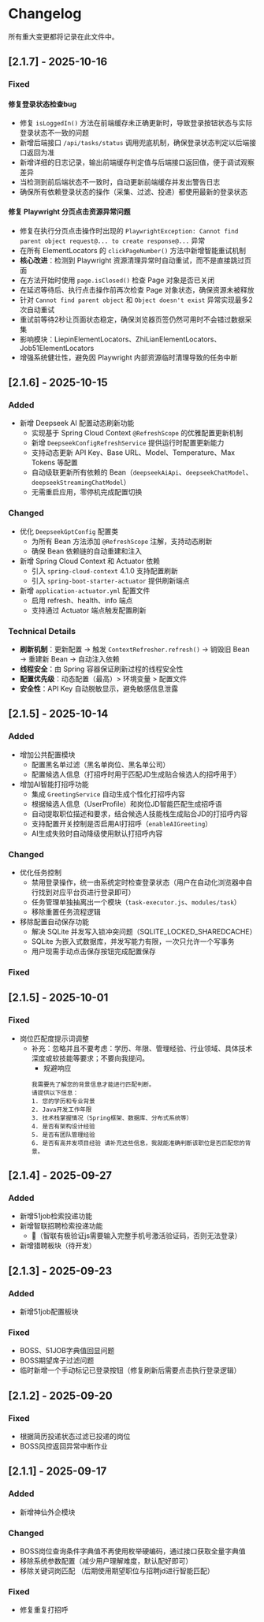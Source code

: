 # Changelog
所有重大变更都将记录在此文件中。

## [2.1.7] - 2025-10-16

### Fixed
#### 修复登录状态检查bug
  - 修复 `isLoggedIn()` 方法在前端缓存未正确更新时，导致登录按钮状态与实际登录状态不一致的问题
  - 新增后端接口 `/api/tasks/status` 调用兜底机制，确保登录状态判定以后端接口返回为准
  - 新增详细的日志记录，输出前端缓存判定值与后端接口返回值，便于调试观察差异
  - 当检测到前后端状态不一致时，自动更新前端缓存并发出警告日志
  - 确保所有依赖登录状态的操作（采集、过滤、投递）都使用最新的登录状态
#### 修复 Playwright 分页点击资源异常问题
  - 修复在执行分页点击操作时出现的 `PlaywrightException: Cannot find parent object request@... to create response@...` 异常
  - 在所有 ElementLocators 的 `clickPageNumber()` 方法中新增智能重试机制
  - **核心改进**：检测到 Playwright 资源清理异常时自动重试，而不是直接跳过页面
  - 在方法开始时使用 `page.isClosed()` 检查 Page 对象是否已关闭
  - 在延迟等待后、执行点击操作前再次检查 Page 对象状态，确保资源未被释放
  - 针对 `Cannot find parent object` 和 `Object doesn't exist` 异常实现最多2次自动重试
  - 重试前等待2秒让页面状态稳定，确保浏览器页签仍然可用时不会错过数据采集
  - 影响模块：LiepinElementLocators、ZhiLianElementLocators、Job51ElementLocators
  - 增强系统健壮性，避免因 Playwright 内部资源临时清理导致的任务中断

## [2.1.6] - 2025-10-15

### Added
- 新增 Deepseek AI 配置动态刷新功能
  - 实现基于 Spring Cloud Context `@RefreshScope` 的优雅配置更新机制
  - 新增 `DeepseekConfigRefreshService` 提供运行时配置更新能力
  - 支持动态更新 API Key、Base URL、Model、Temperature、Max Tokens 等配置
  - 自动级联更新所有依赖的 Bean（`deepseekAiApi`、`deepseekChatModel`、`deepseekStreamingChatModel`）
  - 无需重启应用，零停机完成配置切换

### Changed
- 优化 `DeepseekGptConfig` 配置类
  - 为所有 Bean 方法添加 `@RefreshScope` 注解，支持动态刷新
  - 确保 Bean 依赖链的自动重建和注入
- 新增 Spring Cloud Context 和 Actuator 依赖
  - 引入 `spring-cloud-context` 4.1.0 支持配置刷新
  - 引入 `spring-boot-starter-actuator` 提供刷新端点
- 新增 `application-actuator.yml` 配置文件
  - 启用 refresh、health、info 端点
  - 支持通过 Actuator 端点触发配置刷新

### Technical Details
- **刷新机制**：更新配置 → 触发 `ContextRefresher.refresh()` → 销毁旧 Bean → 重建新 Bean → 自动注入依赖
- **线程安全**：由 Spring 容器保证刷新过程的线程安全性
- **配置优先级**：动态配置（最高）> 环境变量 > 配置文件
- **安全性**：API Key 自动脱敏显示，避免敏感信息泄露

## [2.1.5] - 2025-10-14

### Added
- 增加公共配置模块
  - 配置黑名单过滤（黑名单岗位、黑名单公司）
  - 配置候选人信息（打招呼时用于匹配JD生成贴合候选人的招呼用于）
- 增加AI智能打招呼功能
  - 集成 `GreetingService` 自动生成个性化打招呼内容
  - 根据候选人信息（UserProfile）和岗位JD智能匹配生成招呼语
  - 自动提取职位描述和要求，结合候选人技能栈生成贴合JD的打招呼内容
  - 支持配置开关控制是否启用AI打招呼（`enableAIGreeting`）
  - AI生成失败时自动降级使用默认打招呼内容

### Changed
- 优化任务控制
  - 禁用登录操作，统一由系统定时检查登录状态（用户在自动化浏览器中自行找到对应平台页进行登录即可）
  - 任务管理单独抽离出一个模块（`task-executor.js`、`modules/task`）
  - 移除重置任务流程逻辑
- 移除配置自动保存功能
  - 解决 SQLite 并发写入锁冲突问题（SQLITE_LOCKED_SHAREDCACHE）
  - SQLite 为嵌入式数据库，并发写能力有限，一次只允许一个写事务
  - 用户现需手动点击保存按钮完成配置保存
  
### Fixed

## [2.1.5] - 2025-10-01
### Fixed
- 岗位匹配度提示词调整
  - 补充：忽略并且不要考虑：学历、年限、管理经验、行业领域、具体技术深度或软技能等要求；不要向我提问。
    - 规避响应
    ```text
    我需要先了解您的背景信息才能进行匹配判断。
    请提供以下信息：
    1. 您的学历和专业背景
    2. Java开发工作年限
    3. 技术栈掌握情况（Spring框架、数据库、分布式系统等）
    4. 是否有架构设计经验
    5. 是否有团队管理经验
    6. 是否有高并发项目经验 请补充这些信息，我就能准确判断该职位是否匹配您的背景。
    ``` 

## [2.1.4] - 2025-09-27
### Added
- 新增51job检索投递功能
- 新增智联招聘检索投递功能
  - 📢（智联有极验证js需要输入完整手机号激活验证码，否则无法登录）
- 新增猎聘板块（待开发）

## [2.1.3] - 2025-09-23
### Added
- 新增51job配置板块

### Fixed
- BOSS、51JOB字典值回显问题
- BOSS期望席子过滤问题
- 临时新增一个手动标记已登录按钮（修复刷新后需要点击执行登录逻辑）

## [2.1.2] - 2025-09-20

### Fixed
- 根据简历投递状态过滤已投递的岗位
- BOSS风控返回异常中断作业

## [2.1.1] - 2025-09-17
### Added
- 新增神仙外企模块

### Changed
- BOSS岗位查询条件字典值不再使用枚举硬编码，通过接口获取全量字典值
- 移除系统参数配置（减少用户理解难度，默认配好即可）
- 移除关键词岗匹配 （后期使用期望职位与招聘jd进行智能匹配）

### Fixed
- 修复重复打招呼

